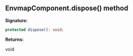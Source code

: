 
## EnvmapComponent.dispose() method

**Signature:**

```typescript
protected dispose(): void;
```
**Returns:**

void

